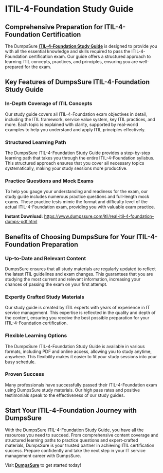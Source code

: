 <h1>ITIL-4-Foundation Study Guide</h1>

<h2>Comprehensive Preparation for ITIL-4-Foundation Certification</h2>
The DumpsSure <b><a href="https://www.dumpssure.com/itil/real-itil-4-foundation-dumps-pdf.html">ITIL-4-Foundation Study Guide</a></b>
 is designed to provide you with all the essential knowledge and skills required to pass the ITIL-4-Foundation certification exam. Our guide offers a structured approach to learning ITIL concepts, practices, and principles, ensuring you are well-prepared for the exam.

<h2>Key Features of DumpsSure ITIL-4-Foundation Study Guide</h2>

<h3>In-Depth Coverage of ITIL Concepts</h3>
Our study guide covers all ITIL-4-Foundation exam objectives in detail, including the ITIL framework, service value system, key ITIL practices, and more. Each topic is explained with clarity, supported by real-world examples to help you understand and apply ITIL principles effectively.

<h3>Structured Learning Path</h3>
The DumpsSure ITIL-4-Foundation Study Guide provides a step-by-step learning path that takes you through the entire ITIL-4-Foundation syllabus. This structured approach ensures that you cover all necessary topics systematically, making your study sessions more productive.

<h3>Practice Questions and Mock Exams</h3>
To help you gauge your understanding and readiness for the exam, our study guide includes numerous practice questions and full-length mock exams. These practice tests mimic the format and difficulty level of the actual ITIL-4-Foundation exam, providing you with valuable exam practice.



**Instant Download:** https://www.dumpssure.com/itil/real-itil-4-foundation-dumps-pdf.html


<h2>Benefits of Choosing DumpsSure for Your ITIL-4-Foundation Preparation</h2>

<h3>Up-to-Date and Relevant Content</h3>
DumpsSure ensures that all study materials are regularly updated to reflect the latest ITIL guidelines and exam changes. This guarantees that you are studying the most current and relevant information, increasing your chances of passing the exam on your first attempt.

<h3>Expertly Crafted Study Materials</h3>
Our study guide is created by ITIL experts with years of experience in IT service management. This expertise is reflected in the quality and depth of the content, ensuring you receive the best possible preparation for your ITIL-4-Foundation certification.

<h3>Flexible Learning Options</h3>
The DumpsSure ITIL-4-Foundation Study Guide is available in various formats, including PDF and online access, allowing you to study anytime, anywhere. This flexibility makes it easier to fit your study sessions into your busy schedule.

<h3>Proven Success</h3>
Many professionals have successfully passed their ITIL-4-Foundation exam using DumpsSure study materials. Our high pass rates and positive testimonials speak to the effectiveness of our study guides.

<h2>Start Your ITIL-4-Foundation Journey with DumpsSure</h2>
With the DumpsSure ITIL-4-Foundation Study Guide, you have all the resources you need to succeed. From comprehensive content coverage and structured learning paths to practice questions and expert-crafted materials, DumpsSure is your trusted partner in achieving ITIL certification success. Prepare confidently and take the next step in your IT service management career with DumpsSure.



Visit <b><a href="https://www.dumpssure.com/">DumpsSure</a></b> to get started today!
